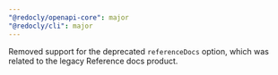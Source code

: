 ```yaml
---
"@redocly/openapi-core": major
"@redocly/cli": major
---
```


Removed support for the deprecated `referenceDocs` option, which was related to the legacy Reference docs product.
